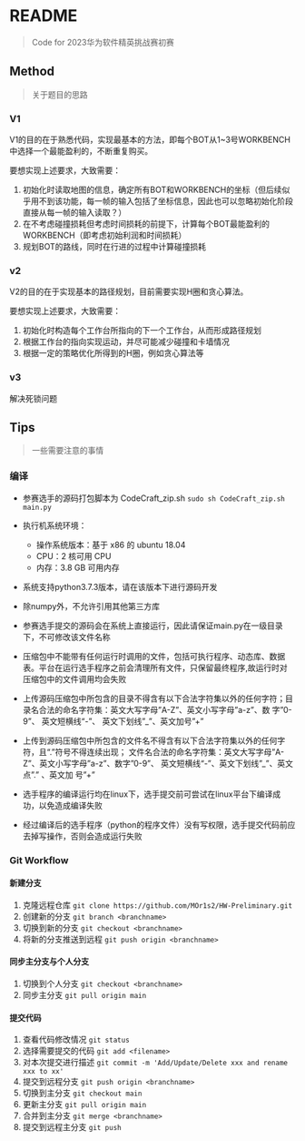 # README

> Code for 2023华为软件精英挑战赛初赛

## Method

> 关于题目的思路

### V1

V1的目的在于熟悉代码，实现最基本的方法，即每个BOT从1~3号WORKBENCH中选择一个最能盈利的，不断重复购买。

要想实现上述要求，大致需要：
1. 初始化时读取地图的信息，确定所有BOT和WORKBENCH的坐标（但后续似乎用不到该功能，每一帧的输入包括了坐标信息，因此也可以忽略初始化阶段直接从每一帧的输入读取？）
2. 在不考虑碰撞损耗但考虑时间损耗的前提下，计算每个BOT最能盈利的WORKBENCH（即考虑初始利润和时间损耗）
3. 规划BOT的路线，同时在行进的过程中计算碰撞损耗

### v2

V2的目的在于实现基本的路径规划，目前需要实现H圈和贪心算法。

要想实现上述要求，大致需要：
1. 初始化时构造每个工作台所指向的下一个工作台，从而形成路径规划
2. 根据工作台的指向实现运动，并尽可能减少碰撞和卡墙情况
3. 根据一定的策略优化所得到的H圈，例如贪心算法等

### v3

解决死锁问题

## Tips

> 一些需要注意的事情

### 编译
- 参赛选手的源码打包脚本为 CodeCraft_zip.sh
  `sudo sh CodeCraft_zip.sh main.py`

- 执行机系统环境：
  - 操作系统版本：基于 x86 的 ubuntu 18.04
  - CPU：2 核可用 CPU
  - 内存：3.8 GB 可用内存
- 系统支持python3.7.3版本，请在该版本下进行源码开发
- 除numpy外，不允许引用其他第三方库
- 参赛选手提交的源码会在系统上直接运行，因此请保证main.py在一级目录下，不可修改该文件名称
- 压缩包中不能带有任何运行时调用的文件，包括可执行程序、动态库、数据表。平台在运行选手程序之前会清理所有文件，只保留最终程序,故运行时对
压缩包中的文件调用均会失败
- 上传源码压缩包中所包含的目录不得含有以下合法字符集以外的任何字符；目录名合法的命名字符集：英文大写字母”A-Z”、英文小写字母”a-z”、数
字”0-9”、 英文短横线“-”、 英文下划线”_”、英文加号”+”
- 上传到源码压缩包中所包含的文件名不得含有以下合法字符集以外的任何字符，且“.”符号不得连续出现；
文件名合法的命名字符集：英文大写字母”A-Z”、英文小写字母”a-z”、数字”0-9”、 英文短横线“-”、英文下划线”_”、英文点”.” 、英文加
号”+”
- 选手程序的编译运行均在linux下，选手提交前可尝试在linux平台下编译成功，以免造成编译失败
- 经过编译后的选手程序（python的程序文件）没有写权限，选手提交代码前应去掉写操作，否则会造成运行失败

### Git Workflow

#### 新建分支

1. 克隆远程仓库 `git clone https://github.com/MOr1s2/HW-Preliminary.git`
2. 创建新的分支 `git branch <branchname>`
3. 切换到新的分支 `git checkout <branchname>`
4. 将新的分支推送到远程 `git push origin <branchname>`

#### 同步主分支与个人分支

1. 切换到个人分支 `git checkout <branchname>`
2. 同步主分支 `git pull origin main`

#### 提交代码

1. 查看代码修改情况 `git status`
2. 选择需要提交的代码 `git add <filename>`
3. 对本次提交进行描述 `git commit -m 'Add/Update/Delete xxx and rename xxx to xx'`
4. 提交到远程分支 `git push origin <branchname>`
5. 切换到主分支 `git checkout main`
6. 更新主分支 `git pull origin main`
7. 合并到主分支 `git merge <branchname>`
8. 提交到远程主分支 `git push`
